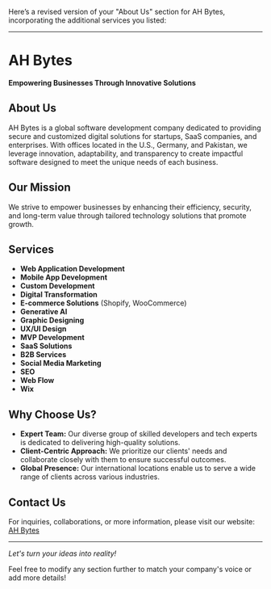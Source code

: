 Here’s a revised version of your "About Us" section for AH Bytes, incorporating the additional services you listed:

---

# AH Bytes

**Empowering Businesses Through Innovative Solutions**

## About Us
AH Bytes is a global software development company dedicated to providing secure and customized digital solutions for startups, SaaS companies, and enterprises. With offices located in the U.S., Germany, and Pakistan, we leverage innovation, adaptability, and transparency to create impactful software designed to meet the unique needs of each business.

## Our Mission
We strive to empower businesses by enhancing their efficiency, security, and long-term value through tailored technology solutions that promote growth.

## Services
- **Web Application Development**
- **Mobile App Development**
- **Custom Development**
- **Digital Transformation**
- **E-commerce Solutions** (Shopify, WooCommerce)
- **Generative AI**
- **Graphic Designing**
- **UX/UI Design**
- **MVP Development**
- **SaaS Solutions**
- **B2B Services**
- **Social Media Marketing**
- **SEO**
- **Web Flow**
- **Wix**

## Why Choose Us?
- **Expert Team:** Our diverse group of skilled developers and tech experts is dedicated to delivering high-quality solutions.
- **Client-Centric Approach:** We prioritize our clients' needs and collaborate closely with them to ensure successful outcomes.
- **Global Presence:** Our international locations enable us to serve a wide range of clients across various industries.

## Contact Us
For inquiries, collaborations, or more information, please visit our website: [AH Bytes](https://ahbytes.com)

---

*Let's turn your ideas into reality!*

Feel free to modify any section further to match your company's voice or add more details!
